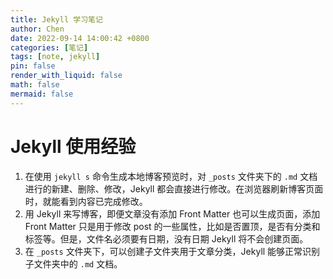 ```yaml
---
title: Jekyll 学习笔记
author: Chen
date: 2022-09-14 14:00:42 +0800
categories: [笔记]
tags: [note, jekyll]
pin: false
render_with_liquid: false
math: false
mermaid: false
---
```


# Jekyll 使用经验
1. 在使用 `jekyll s` 命令生成本地博客预览时，对 `_posts` 文件夹下的 `.md` 文档进行的新建、删除、修改，Jekyll 都会直接进行修改。在浏览器刷新博客页面时，就能看到内容已完成修改。
2. 用 Jekyll 来写博客，即便文章没有添加 Front Matter 也可以生成页面，添加 Front Matter 只是用于修改 post 的一些属性，比如是否置顶，是否有分类和标签等。但是，文件名必须要有日期，没有日期 Jekyll 将不会创建页面。
3. 在 `_posts` 文件夹下，可以创建子文件夹用于文章分类，Jekyll 能够正常识别子文件夹中的 `.md` 文档。
